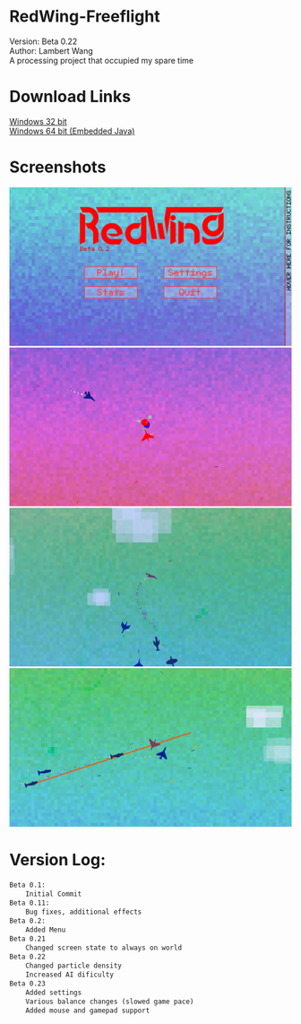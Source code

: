 RedWing-Freeflight
==================
Version: Beta 0.22  
Author: Lambert Wang  
A processing project that occupied my spare time  

# Download Links
[Windows 32 bit](https://www.dropbox.com/s/ge0ah8w8c1485u3/Redwing-0.21-windows32.zip?dl=0)  
[Windows 64 bit (Embedded Java)](https://www.dropbox.com/s/oim9ekxauk0pat7/Redwing-0.21-windows64.zip?dl=0)  

# Screenshots
![](screenshots/screenshot-D7M4Y2015-H12M33S47.png)
![](screenshots/screenshot-D7M4Y2015-H12M34S23.png)
![](screenshots/screenshot-D7M4Y2015-H12M34S59.png)
![](screenshots/screenshot-D7M4Y2015-H12M35S0.png)

# Version Log:
	Beta 0.1:
		Initial Commit
    Beta 0.11:
        Bug fixes, additional effects
    Beta 0.2:
        Added Menu
    Beta 0.21
        Changed screen state to always on world
    Beta 0.22
        Changed particle density
        Increased AI dificulty
    Beta 0.23
        Added settings 
        Various balance changes (slowed game pace)
        Added mouse and gamepad support
